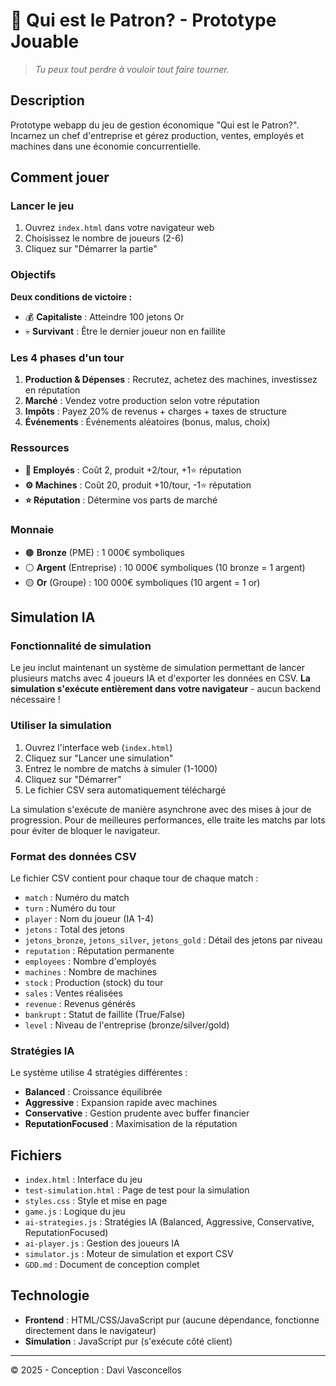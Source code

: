 # 🎯 Qui est le Patron? - Prototype Jouable

> *Tu peux tout perdre à vouloir tout faire tourner.*

## Description

Prototype webapp du jeu de gestion économique "Qui est le Patron?". Incarnez un chef d'entreprise et gérez production, ventes, employés et machines dans une économie concurrentielle.

## Comment jouer

### Lancer le jeu

1. Ouvrez `index.html` dans votre navigateur web
2. Choisissez le nombre de joueurs (2-6)
3. Cliquez sur "Démarrer la partie"

### Objectifs

**Deux conditions de victoire :**
- 💰 **Capitaliste** : Atteindre 100 jetons Or
- 💀 **Survivant** : Être le dernier joueur non en faillite

### Les 4 phases d'un tour

1. **Production & Dépenses** : Recrutez, achetez des machines, investissez en réputation
2. **Marché** : Vendez votre production selon votre réputation
3. **Impôts** : Payez 20% de revenus + charges + taxes de structure
4. **Événements** : Événements aléatoires (bonus, malus, choix)

### Ressources

- **👷 Employés** : Coût 2, produit +2/tour, +1⭐ réputation
- **⚙️ Machines** : Coût 20, produit +10/tour, -1⭐ réputation
- **⭐ Réputation** : Détermine vos parts de marché

### Monnaie

- 🟤 **Bronze** (PME) : 1 000€ symboliques
- ⚪ **Argent** (Entreprise) : 10 000€ symboliques (10 bronze = 1 argent)
- 🟡 **Or** (Groupe) : 100 000€ symboliques (10 argent = 1 or)

## Simulation IA

### Fonctionnalité de simulation

Le jeu inclut maintenant un système de simulation permettant de lancer plusieurs matchs avec 4 joueurs IA et d'exporter les données en CSV. **La simulation s'exécute entièrement dans votre navigateur** - aucun backend nécessaire !

### Utiliser la simulation

1. Ouvrez l'interface web (`index.html`)
2. Cliquez sur "Lancer une simulation"
3. Entrez le nombre de matchs à simuler (1-1000)
4. Cliquez sur "Démarrer"
5. Le fichier CSV sera automatiquement téléchargé

La simulation s'exécute de manière asynchrone avec des mises à jour de progression. Pour de meilleures performances, elle traite les matchs par lots pour éviter de bloquer le navigateur.

### Format des données CSV

Le fichier CSV contient pour chaque tour de chaque match :
- `match` : Numéro du match
- `turn` : Numéro du tour
- `player` : Nom du joueur (IA 1-4)
- `jetons` : Total des jetons
- `jetons_bronze`, `jetons_silver`, `jetons_gold` : Détail des jetons par niveau
- `reputation` : Réputation permanente
- `employees` : Nombre d'employés
- `machines` : Nombre de machines
- `stock` : Production (stock) du tour
- `sales` : Ventes réalisées
- `revenue` : Revenus générés
- `bankrupt` : Statut de faillite (True/False)
- `level` : Niveau de l'entreprise (bronze/silver/gold)

### Stratégies IA

Le système utilise 4 stratégies différentes :
- **Balanced** : Croissance équilibrée
- **Aggressive** : Expansion rapide avec machines
- **Conservative** : Gestion prudente avec buffer financier
- **ReputationFocused** : Maximisation de la réputation

## Fichiers

- `index.html` : Interface du jeu
- `test-simulation.html` : Page de test pour la simulation
- `styles.css` : Style et mise en page
- `game.js` : Logique du jeu
- `ai-strategies.js` : Stratégies IA (Balanced, Aggressive, Conservative, ReputationFocused)
- `ai-player.js` : Gestion des joueurs IA
- `simulator.js` : Moteur de simulation et export CSV
- `GDD.md` : Document de conception complet

## Technologie

- **Frontend** : HTML/CSS/JavaScript pur (aucune dépendance, fonctionne directement dans le navigateur)
- **Simulation** : JavaScript pur (s'exécute côté client)

---

© 2025 - Conception : Davi Vasconcellos